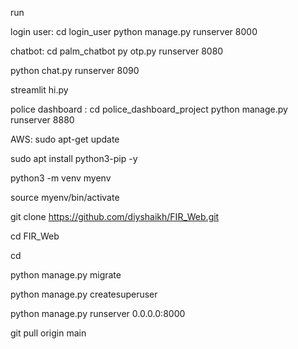 run 


login user:
cd login_user
python manage.py runserver 8000



chatbot:
cd palm_chatbot
py otp.py runserver 8080


python chat.py runserver 8090

streamlit hi.py


police dashboard :
cd police_dashboard_project
python manage.py runserver 8880








AWS: 
sudo apt-get update

sudo apt install python3-pip -y

python3 -m venv myenv

source myenv/bin/activate

git clone https://github.com/diyshaikh/FIR_Web.git

cd FIR_Web

cd 

python manage.py migrate

python manage.py createsuperuser

python manage.py runserver 0.0.0.0:8000

git pull origin main

